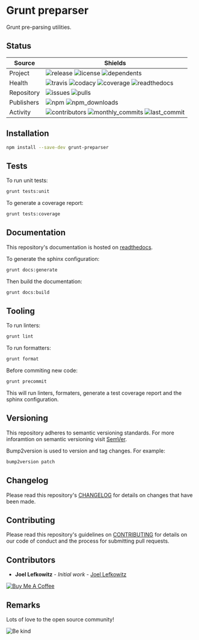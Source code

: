 # Grunt preparser

Grunt pre-parsing utilities.

## Status

| Source     | Shields                                                                                                            |
| ---------- | ------------------------------------------------------------------------------------------------------------------ |
| Project    | ![release][release_shield] ![license][license_shield] ![dependents][dependents_shield]                             |
| Health     | ![travis][travis_shield] ![codacy][codacy_shield] ![coverage][coverage_shield] ![readthedocs][readthedocs_shield]  |
| Repository | ![issues][issues_shield] ![pulls][pulls_shield]                                                                    |
| Publishers | ![npm][npm_shield] ![npm_downloads][npm_downloads_shield]                                                          |
| Activity   | ![contributors][contributors_shield] ![monthly_commits][monthly_commits_shield] ![last_commit][last_commit_shield] |

## Installation

```bash
npm install --save-dev grunt-preparser
```

## Tests

To run unit tests:

```bash
grunt tests:unit
```

To generate a coverage report:

```bash
grunt tests:coverage
```

## Documentation

This repository's documentation is hosted on [readthedocs][readthedocs].

To generate the sphinx configuration:

```bash
grunt docs:generate
```

Then build the documentation:

```bash
grunt docs:build
```

## Tooling

To run linters:

```bash
grunt lint
```

To run formatters:

```bash
grunt format
```

Before commiting new code:

```bash
grunt precommit
```

This will run linters, formaters, generate a test coverage report and the sphinx configuration.

## Versioning

This repository adheres to semantic versioning standards.
For more inforamtion on semantic versioning visit [SemVer][semver].

Bump2version is used to version and tag changes.
For example:

```bash
bump2version patch
```

## Changelog

Please read this repository's [CHANGELOG](CHANGELOG.md) for details on changes that have been made.

## Contributing

Please read this repository's guidelines on [CONTRIBUTING](CONTRIBUTING.md) for details on our code of conduct and the process for submitting pull requests.

## Contributors

- **Joel Lefkowitz** - _Initial work_ - [Joel Lefkowitz][joellefkowitz]

[![Buy Me A Coffee][coffee_button]][coffee]

## Remarks

Lots of love to the open source community!

![Be kind][be_kind]

<!-- Github links -->

[pulls]: https://github.com/JoelLefkowitz/grunt-preparser/pulls
[issues]: https://github.com/JoelLefkowitz/grunt-preparser/issues

<!-- External links -->

[readthedocs]: https://grunt-preparser.readthedocs.io/en/latest/
[semver]: http://semver.org/
[coffee]: https://www.buymeacoffee.com/joellefkowitz
[coffee_button]: https://cdn.buymeacoffee.com/buttons/default-blue.png
[be_kind]: https://media.giphy.com/media/osAcIGTSyeovPq6Xph/giphy.gif

<!-- Acknowledgments -->

[joellefkowitz]: https://github.com/JoelLefkowitz

<!-- Project shields -->

[release_shield]: https://img.shields.io/github/v/tag/joellefkowitz/grunt-preparser
[license_shield]: https://img.shields.io/github/license/joellefkowitz/grunt-preparser
[dependents_shield]: https://img.shields.io/librariesio/dependent-repos/pypi/grunt-preparser

<!-- Health shields -->

[travis_shield]: https://img.shields.io/travis/joellefkowitz/grunt-preparser
[codacy_shield]: https://img.shields.io/codacy/coverage/grunt-preparser
[coverage_shield]: https://img.shields.io/codacy/grade/grunt-preparser
[readthedocs_shield]: https://img.shields.io/readthedocs/grunt-preparser

<!-- Repository shields -->

[issues_shield]: https://img.shields.io/github/issues/joellefkowitz/grunt-preparser
[pulls_shield]: https://img.shields.io/github/issues-pr/joellefkowitz/grunt-preparser

<!-- Publishers shields -->

[npm_shield]: https://img.shields.io/npm/v/grunt-preparser
[npm_downloads_shield]: https://img.shields.io/npm/dw/grunt-preparser

<!-- Activity shields -->

[contributors_shield]: https://img.shields.io/github/contributors/joellefkowitz/grunt-preparser
[monthly_commits_shield]: https://img.shields.io/github/commit-activity/m/joellefkowitz/grunt-preparser
[last_commit_shield]: https://img.shields.io/github/last-commit/joellefkowitz/grunt-preparser
